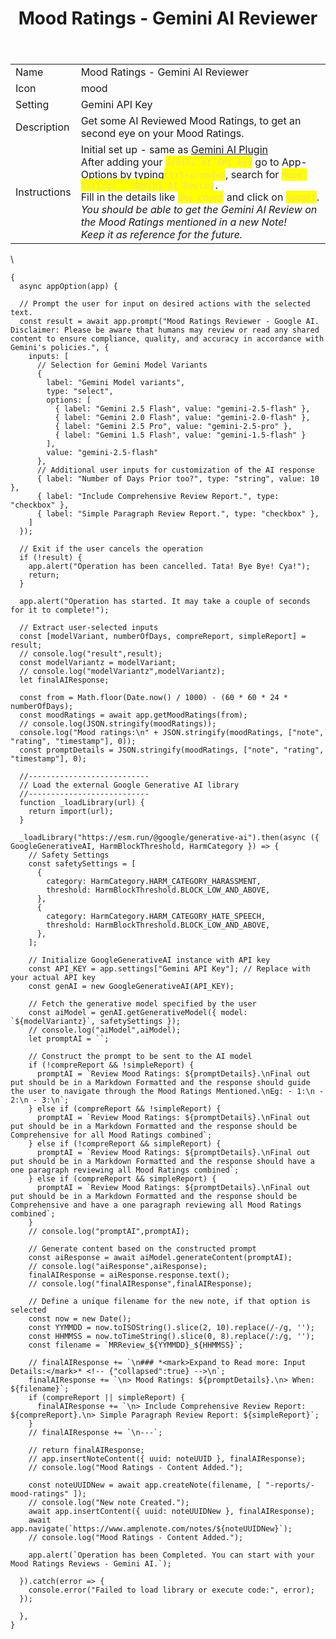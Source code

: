 ﻿---
title: Mood Ratings - Gemini AI Reviewer
uuid: 2bd60d56-b5b6-11f0-a446-9bd5537bb236
version: 7
created: '2025-10-30T23:00:49+05:30'
updated: '2025-10-30T23:08:37+05:30'
tags:
  - '-amplenote/mine'
  - '-9-permanent'
---

| | |
|-|-|
|Name<!-- {"cell":{"colwidth":102}} -->|Mood Ratings - Gemini AI Reviewer|
|Icon<!-- {"cell":{"colwidth":105}} -->|mood|
|Setting|Gemini API Key|
|Description|Get some AI Reviewed Mood Ratings, to get an second eye on your Mood Ratings.|
|Instructions|Initial set up - same as [Gemini AI Plugin](https://www.amplenote.com/plugins/GhcHPJJS2wrcx9Y8rdUhzLTt) <br />After adding your <mark style="color:#F3DE6C;">`Gemini AI API key`<!-- {"cycleColor":"36"} --></mark> go to App-Options by typing<mark style="color:#F3DE6C;">`ctrl+o/cmd+o`<!-- {"cycleColor":"36"} --></mark>, search for <mark style="color:#F3DE6C;">`Mood Ratings - Gemini AI Review`<!-- {"cycleColor":"36"} --></mark>`.`<br />Fill in the details like <mark style="color:#F3DE6C;">`day count`<!-- {"cycleColor":"36"} --></mark> and click on <mark style="color:#F3DE6C;">`Submit`<!-- {"cycleColor":"36"} --></mark>.<br />*You should be able to get the Gemini AI Review on the Mood Ratings mentioned in a new Note!<br />Keep it as reference for the future.*|
\

```
{
  async appOption(app) {

  // Prompt the user for input on desired actions with the selected text.
  const result = await app.prompt("Mood Ratings Reviewer - Google AI. Disclaimer: Please be aware that humans may review or read any shared content to ensure compliance, quality, and accuracy in accordance with Gemini's policies.", {
    inputs: [
      // Selection for Gemini Model Variants
      { 
        label: "Gemini Model variants", 
        type: "select", 
        options: [
          { label: "Gemini 2.5 Flash", value: "gemini-2.5-flash" }, 
          { label: "Gemini 2.0 Flash", value: "gemini-2.0-flash" }, 
          { label: "Gemini 2.5 Pro", value: "gemini-2.5-pro" }, 
          { label: "Gemini 1.5 Flash", value: "gemini-1.5-flash" }
        ],
        value: "gemini-2.5-flash"
      },
      // Additional user inputs for customization of the AI response
      { label: "Number of Days Prior too?", type: "string", value: 10 },
      { label: "Include Comprehensive Review Report.", type: "checkbox" },
      { label: "Simple Paragraph Review Report.", type: "checkbox" },
    ]
  });

  // Exit if the user cancels the operation
  if (!result) {
    app.alert("Operation has been cancelled. Tata! Bye Bye! Cya!");
    return;
  }
  
  app.alert("Operation has started. It may take a couple of seconds for it to complete!");

  // Extract user-selected inputs
  const [modelVariant, numberOfDays, compreReport, simpleReport] = result;
  // console.log("result",result);  
  const modelVariantz = modelVariant;
  // console.log("modelVariantz",modelVariantz);
  let finalAIResponse;

  const from = Math.floor(Date.now() / 1000) - (60 * 60 * 24 * numberOfDays);
  const moodRatings = await app.getMoodRatings(from);
  // console.log(JSON.stringify(moodRatings));
  console.log("Mood ratings:\n" + JSON.stringify(moodRatings, ["note", "rating", "timestamp"], 0));
  const promptDetails = JSON.stringify(moodRatings, ["note", "rating", "timestamp"], 0);

  //---------------------------
  // Load the external Google Generative AI library
  //---------------------------
  function _loadLibrary(url) {
    return import(url);
  }

  _loadLibrary("https://esm.run/@google/generative-ai").then(async ({ GoogleGenerativeAI, HarmBlockThreshold, HarmCategory }) => {
	// Safety Settings
	const safetySettings = [
	  {
		category: HarmCategory.HARM_CATEGORY_HARASSMENT,
		threshold: HarmBlockThreshold.BLOCK_LOW_AND_ABOVE,
	  },
	  {
		category: HarmCategory.HARM_CATEGORY_HATE_SPEECH,
		threshold: HarmBlockThreshold.BLOCK_LOW_AND_ABOVE,
	  },
	];

    // Initialize GoogleGenerativeAI instance with API key
    const API_KEY = app.settings["Gemini API Key"]; // Replace with your actual API key
    const genAI = new GoogleGenerativeAI(API_KEY);

    // Fetch the generative model specified by the user
    const aiModel = genAI.getGenerativeModel({ model: `${modelVariantz}`, safetySettings });
	// console.log("aiModel",aiModel);
    let promptAI = ``;

    // Construct the prompt to be sent to the AI model
    if (!compreReport && !simpleReport) {
      promptAI = `Review Mood Ratings: ${promptDetails}.\nFinal out put should be in a Markdown Formatted and the response should guide the user to navigate through the Mood Ratings Mentioned.\nEg: - 1:\n - 2:\n - 3:\n`;
	} else if (compreReport && !simpleReport) {
      promptAI = `Review Mood Ratings: ${promptDetails}.\nFinal out put should be in a Markdown Formatted and the response should be Comprehensive for all Mood Ratings combined`;
    } else if (!compreReport && simpleReport) {
      promptAI = `Review Mood Ratings: ${promptDetails}.\nFinal out put should be in a Markdown Formatted and the response should have a one paragraph reviewing all Mood Ratings combined`;
    } else if (compreReport && simpleReport) {
      promptAI = `Review Mood Ratings: ${promptDetails}.\nFinal out put should be in a Markdown Formatted and the response should be Comprehensive and have a one paragraph reviewing all Mood Ratings combined`;
    }
    // console.log("promptAI",promptAI);
    
    // Generate content based on the constructed prompt
    const aiResponse = await aiModel.generateContent(promptAI);
	// console.log("aiResponse",aiResponse);
    finalAIResponse = aiResponse.response.text();
	// console.log("finalAIResponse",finalAIResponse);

    // Define a unique filename for the new note, if that option is selected
    const now = new Date();
    const YYMMDD = now.toISOString().slice(2, 10).replace(/-/g, '');
    const HHMMSS = now.toTimeString().slice(0, 8).replace(/:/g, '');
    const filename = `MRReview_${YYMMDD}_${HHMMSS}`;
	
	// finalAIResponse += `\n### *<mark>Expand to Read more: Input Details:</mark>* <!-- {"collapsed":true} -->\n`;
	finalAIResponse += `\n> Mood Ratings: ${promptDetails}.\n> When: ${filename}`;
    if (compreReport || simpleReport) {
      finalAIResponse += `\n> Include Comprehensive Review Report: ${compreReport}.\n> Simple Paragraph Review Report: ${simpleReport}`;
    }
	// finalAIResponse += `\n---`;

	// return finalAIResponse;
	// app.insertNoteContent({ uuid: noteUUID }, finalAIResponse);
	// console.log("Mood Ratings - Content Added.");

	const noteUUIDNew = await app.createNote(filename, [ "-reports/-mood-ratings" ]);
	// console.log("New note Created.");
	await app.insertContent({ uuid: noteUUIDNew }, finalAIResponse);
	await app.navigate(`https://www.amplenote.com/notes/${noteUUIDNew}`);
	// console.log("Mood Ratings - Content Added.");
	
	app.alert(`Operation has been Completed. You can start with your Mood Ratings Reviews - Gemini AI.`);
    
  }).catch(error => {
    console.error("Failed to load library or execute code:", error);
  });

  },
}
```